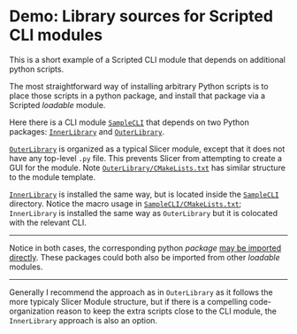 # Demo: Library sources for Scripted CLI modules

This is a short example of a Scripted CLI module that depends on additional python scripts.

The most straightforward way of installing arbitrary Python scripts is to place those scripts in a python package, and install that package via a Scripted _loadable_ module.

Here there is a CLI module [`SampleCLI`][cli] that depends on two Python packages: [`InnerLibrary`][inner] and [`OuterLibrary`][outer].

[`OuterLibrary`][outer] is organized as a typical Slicer module, except that it does not have any top-level `.py` file. This prevents Slicer from attempting to create a GUI for the module. Note [`OuterLibrary/CMakeLists.txt`][outer-cmake] has similar structure to the module template.

[`InnerLibrary`][inner] is installed the same way, but is located inside the [`SampleCLI`][cli] directory. Notice the macro usage in [`SampleCLI/CMakeLists.txt`][cli-cmake]; `InnerLibrary` is installed the same way as `OuterLibrary` but it is colocated with the relevant CLI.

---

Notice in both cases, the corresponding python _package_ [may be imported directly][cli-py]. These packages could both also be imported from other _loadable_ modules.

---

Generally I recommend the approach as in `OuterLibrary` as it follows the more typicaly Slicer Module structure, but if there is a compelling code-organization reason to keep the extra scripts close to the CLI module, the `InnerLibrary` approach is also an option.

[cli]: ./SampleCLI
[cli-cmake]: ./SampleCLI/CMakeLists.txt
[cli-py]: ./SampleCLI/SampleCLI.py
[outer]: ./OuterLibrary
[outer-cmake]: ./OuterLibrary/CMakeLists.txt
[inner]: ./SampleCLI/InnerLibrary
